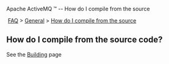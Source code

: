 Apache ActiveMQ ™ -- How do I compile from the source 

 [FAQ](/FAQ/index.md) > [General](../../FAQ/general.md) > [How do I compile from the source](../../FAQ/General/how-do-i-compile-from-the-source.md)


How do I compile from the source code?
--------------------------------------

See the [Building](../../Developers/building.md) page

